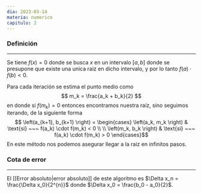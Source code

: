 ```yaml
---
dia: 2023-03-14
materia: numerico
capitulo: 2
---
```

### Definición
---
Se tiene $f(x) = 0$ donde se busca $x$ en un intervalo $[a, b]$ donde se presupone que existe una unica raiz en dicho intervalo, y por lo tanto $f(a) \cdot f(b) < 0$.

Para cada iteración se estima el punto medio como $$ m_k = \frac{a_k + b_k}{2} $$ en donde si $f(m_k) = 0$ entonces encontramos nuestra raíz, sino seguimos iterando, de la siguiente forma $$ \left(a_{k+1}, b_{k+1} \right) = \begin{cases} 
	\left(a_k, m_k \right) & \text{si} ~~~ f(a_k) \cdot f(m_k) < 0 \\ \\
	\left(m_k, b_k \right) & \text{si} ~~~ f(a_k) \cdot f(m_k) > 0  
\end{cases}$$
En este método nos podemos asegurar llegar a la raiz en infinitos pasos.


### Cota de error
---
El [[Error absoluto|error absoluto]] de este algoritmo es $\Delta x_n = \frac{\Delta x_0}{2^{n}}$ donde $\Delta x_0 = \frac{b_0 - a_0}{2}$. 